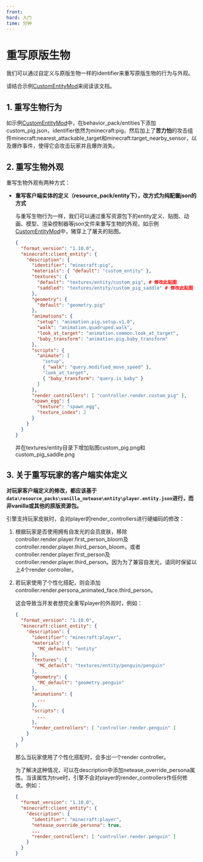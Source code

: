 ```yaml
---
front: 
hard: 入门
time: 分钟
---
```


# 重写原版生物

我们可以通过自定义与原版生物一样的identifier来重写原版生物的行为与外观。

请结合示例[CustomEntityMod](../../13-模组SDK编程/60-Demo示例.md#CustomEntityMod)来阅读该文档。



## 1. 重写生物行为

如示例[CustomEntityMod](../../13-模组SDK编程/60-Demo示例.md#CustomEntityMod)中，在behavior_pack/entities下添加custom_pig.json，identifier依然为minecraft:pig，然后加上了**苦力怕**的攻击组件minecraft:nearest_attackable_target和minecraft:target_nearby_sensor，以及爆炸事件，使得它会攻击玩家并且爆炸消失。



## 2. 重写生物外观

重写生物外观有两种方式：

* **重写客户端实体的定义（resource_pack/entity下），改方式为纯配置json的方式**

  与重写生物行为一样，我们可以通过重写资源包下的entity定义、贴图、动画、模型、渲染控制器等json文件来重写生物的外观，如示例[CustomEntityMod](../../13-模组SDK编程/60-Demo示例.md#CustomEntityMod)中，猪穿上了屠夫的贴图。

  ```json
  {
    "format_version": "1.10.0",
    "minecraft:client_entity": {
      "description": {
        "identifier": "minecraft:pig",
        "materials": { "default": "custom_entity" },
        "textures": {
          "default": "textures/entity/custom_pig", # 修改此贴图
          "saddled": "textures/entity/custom_pig_saddle" # 修改此贴图
        },
        "geometry": {
          "default": "geometry.pig"
        },
        "animations": {
          "setup": "animation.pig.setup.v1.0",
          "walk": "animation.quadruped.walk",
          "look_at_target": "animation.common.look_at_target",
          "baby_transform": "animation.pig.baby_transform"
        },
        "scripts": {
          "animate": [
            "setup",
            { "walk": "query.modified_move_speed" },
            "look_at_target",
            { "baby_transform": "query.is_baby" }
          ]
        },
        "render_controllers": [ "controller.render.custom_pig" ],
        "spawn_egg": {
          "texture": "spawn_egg",
          "texture_index": 2
        }
      }
    }
  }
  
  ```

  并在textures/entity目录下增加贴图custom_pig.png和custom_pig_saddle.png
  
  

## 3. 关于重写玩家的客户端实体定义

**对玩家客户端定义的修改，都应该基于`data\resource_packs\vanilla_netease\entity\player.entity.json`进行，而非vanilla或其他的原版资源包。**

引擎支持玩家皮肤时，会对player的render_controllers进行硬编码的修改：

1. 根据玩家是否使用拥有自发光的会员皮肤，移除controller.render.player.first_person_bloom及controller.render.player.third_person_bloom，或者controller.render.player.first_person及controller.render.player.third_person。因为为了兼容自发光，请同时保留以上4个render controller。

2. 若玩家使用了个性化搭配，则会添加controller.render.persona_animated_face.third_person。

   这会导致当开发者想完全重写player的外观时，例如：

   ```json
   {
     "format_version": "1.10.0",
     "minecraft:client_entity": {
       "description": {
         "identifier": "minecraft:player",
         "materials": {
           "MC_default": "entity"
         },
         "textures": {
           "MC_default": "textures/entity/penguin/penguin"
         },
         "geometry": {
           "MC_default": "geometry.penguin"
         },
         "animations": {
           ...
         },
         "scripts": {
           ...
         },
         "render_controllers": [ "controller.render.penguin" ]
       }
     }
   }
   ```

   那么当玩家使用了个性化搭配时，会多出一个render controller。

   为了解决这种情况，可以在description中添加netease_override_persona属性。当该属性为true时，引擎不会对player的render_controllers作任何修改。例如：

   ```json
   {
     "format_version": "1.10.0",
     "minecraft:client_entity": {
       "description": {
         "identifier": "minecraft:player",
         "netease_override_persona": true,
         ...
         "render_controllers": [ "controller.render.penguin" ]
       }
     }
   }
   ```

   



